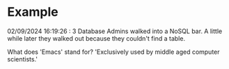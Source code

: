 # Example

<!-- replace-with-date starts -->
02/09/2024 16:19:26 : 3 Database Admins walked into a NoSQL bar. A little while later they walked out because they couldn't find a table.
<!-- replace-with-date ends -->

<!-- replace-with-joke starts -->
What does 'Emacs' stand for? 'Exclusively used by middle aged computer scientists.'
<!-- replace-with-joke ends -->